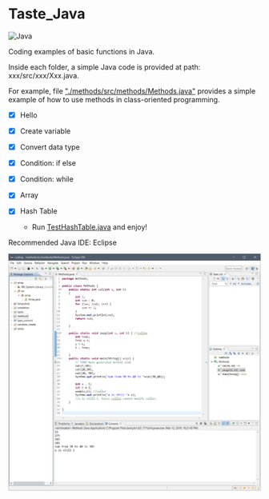 # Taste_Java

![Java](https://www.cloudbalkan.com/wp-content/uploads/2018/09/58480979cef1014c0b5e4901.png)

Coding examples of basic functions in Java.

Inside each folder,  a simple Java code is provided at path: xxx/src/xxx/Xxx.java.

For example, file ["./methods/src/methods/Methods.java"](https://github.com/dxc33linger/Taste_Java/blob/master/methods/src/methods/Methods.java) provides a simple example of how to use methods in class-oriented programming. 


- [x] Hello
- [x] Create variable
- [x] Convert data type
- [x] Condition: if else
- [x] Condition: while
- [x] Array

- [x] Hash Table
    * Run [TestHashTable.java](https://github.com/dxc33linger/Taste_Java/blob/master/Hash/src/Hash/TestHashTable.java) and enjoy!



Recommended Java IDE: Eclipse

![Eclipse](https://github.com/dxc33linger/Taste_Java/blob/master/Snipaste_2019-03-12_22-22-37.png)
